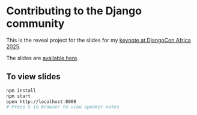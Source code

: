 # Contributing to the Django community

This is the reveal project for the slides for my [keynote at DjangoCon Africa 2025](https://2025.djangocon.africa/schedule/session/contributing-to-the-django-community/).

The slides are [available here](https://github.com/tim-schilling/talk-dcafrica-2025/blob/main/slides.pdf). 

## To view slides

```bash
npm install
npm start
open http://localhost:8000
# Press S in browser to view speaker notes 
```
